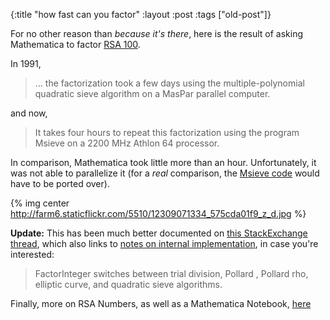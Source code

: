 {:title "how fast can you factor"
:layout :post
 :tags ["old-post"]}



For no other reason than _because it's there_, here is the result of asking Mathematica to factor [RSA 100](http://en.wikipedia.org/wiki/RSA_numbers#RSA-100).



In 1991,



> ... the factorization took a few days using the multiple-polynomial quadratic sieve algorithm on a MasPar parallel computer.



and now,



> It takes four hours to repeat this factorization using the program Msieve on a 2200 MHz Athlon 64 processor.



In comparison, Mathematica took little more than an hour. Unfortunately, it was not able to parallelize it (for a _real_ comparison, the [Msieve code](http://sourceforge.net/projects/msieve/files/msieve/Msieve%20v1.51/) would have to be ported over).



{% img center http://farm6.staticflickr.com/5510/12309071334_575cda01f9_z_d.jpg  %}



**Update:** This has been much better documented on [this StackExchange thread](http://mathematica.stackexchange.com/questions/14964/time-approximation-of-decrypting-rsa-algorithm), which also links to [notes on internal implementation](http://reference.wolfram.com/mathematica/tutorial/SomeNotesOnInternalImplementation.html#12915), in case you're interested:



> FactorInteger switches between trial division, Pollard , Pollard rho, elliptic curve, and quadratic sieve algorithms.



Finally, more on RSA Numbers, as well as a Mathematica Notebook, [here](http://mathworld.wolfram.com/RSANumber.html)


